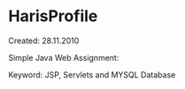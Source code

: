 # HarisProfile

Created: 28.11.2010

Simple Java Web Assignment: 

Keyword: JSP, Servlets and MYSQL Database
